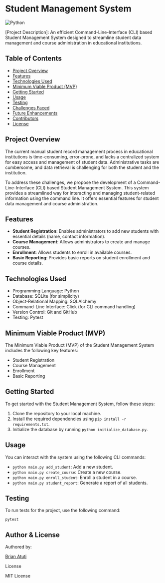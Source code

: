 # Student Management System

![Python](https://img.shields.io/badge/Python-FFD43B?style=for-the-badge&logo=python&logoColor=blue)

[Project Description]: An efficient Command-Line-Interface (CLI) based Student Management System designed to streamline student data management and course administration in educational institutions.

## Table of Contents

- [Project Overview](#project-overview)
- [Features](#features)
- [Technologies Used](#technologies-used)
- [Minimum Viable Product (MVP)](#minimum-viable-product-mvp)
- [Getting Started](#getting-started)
- [Usage](#usage)
- [Testing](#testing)
- [Challenges Faced](#challenges-faced)
- [Future Enhancements](#future-enhancements)
- [Contributors](#contributors)
- [License](#license)

## Project Overview

The current manual student record management process in educational institutions is time-consuming, error-prone, and lacks a centralized system for easy access and management of student data. Administrative tasks are cumbersome, and data retrieval is challenging for both the student and the institution.

To address these challenges, we propose the development of a Command-Line-Interface (CLI) based Student Management System. This system provides a streamlined way for interacting and managing student-related information using the command line. It offers essential features for student data management and course administration.

## Features

- **Student Registration**: Enables administrators to add new students with essential details (name, contact information).
- **Course Management**: Allows administrators to create and manage courses.
- **Enrollment**: Allows students to enroll in available courses.
- **Basic Reporting**: Provides basic reports on student enrollment and course details.

## Technologies Used

- Programming Language: Python
- Database: SQLite (for simplicity)
- Object-Relational Mapping: SQLAlchemy
- Command-Line Interface: Click (for CLI command handling)
- Version Control: Git and GitHub
- Testing: Pytest

## Minimum Viable Product (MVP)

The Minimum Viable Product (MVP) of the Student Management System includes the following key features:

- Student Registration
- Course Management
- Enrollment
- Basic Reporting

## Getting Started

To get started with the Student Management System, follow these steps:

1. Clone the repository to your local machine.
2. Install the required dependencies using `pip install -r requirements.txt`.
3. Initialize the database by running `python initialize_database.py`.

## Usage

You can interact with the system using the following CLI commands:

- `python main.py add_student`: Add a new student.
- `python main.py create_course`: Create a new course.
- `python main.py enroll_student`: Enroll a student in a course.
- `python main.py student_report`: Generate a report of all students.



## Testing

To run tests for the project, use the following command:

```shell
pytest
```
## Author & License

Authored by:

[Brian Atuti](https://github.com/B-atuti)

License

MIT License


